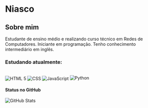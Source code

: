# Niasco
## Sobre mim 

Estudante de ensino médio e realizando curso técnico em Redes de Computadores. Iniciante em programação. Tenho conhecimento intermediário em inglês.

### Estudando atualmente:
<div style="display: inline_block"><br/>
<img aLign="center" alt="HTML 5" src="https://img.shields.io/badge/HTML5-E34F26?style=for-the-badge&logo=html5&logoColor=white" />
<img aLign="center" alt="CSS" src="https://img.shields.io/badge/CSS3-1572B6?style=for-the-badge&logo=css3&logoColor=white" />
<img aLign="center" alt="JavaScript" src="https://img.shields.io/badge/JavaScript-323330?style=for-the-badge&logo=javascript&logoColor=F7DF1E" />
<img aLing="center" alt="Python" src="https://img.shields.io/badge/python-3670A0?style=for-the-badge&logo=python&logoColor=ffdd54" />
  
#### Status no GitHub
![GitHub Stats](https://github-readme-stats.vercel.app/api?username=niasco&theme=transparent&bg_color=000&border_color=30A3DC&show_icons=true&icon_color=FFF&title_color=FFF&text_color=FFF)


